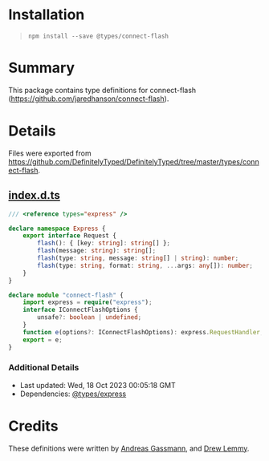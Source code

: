 # Installation
> `npm install --save @types/connect-flash`

# Summary
This package contains type definitions for connect-flash (https://github.com/jaredhanson/connect-flash).

# Details
Files were exported from https://github.com/DefinitelyTyped/DefinitelyTyped/tree/master/types/connect-flash.
## [index.d.ts](https://github.com/DefinitelyTyped/DefinitelyTyped/tree/master/types/connect-flash/index.d.ts)
````ts
/// <reference types="express" />

declare namespace Express {
    export interface Request {
        flash(): { [key: string]: string[] };
        flash(message: string): string[];
        flash(type: string, message: string[] | string): number;
        flash(type: string, format: string, ...args: any[]): number;
    }
}

declare module "connect-flash" {
    import express = require("express");
    interface IConnectFlashOptions {
        unsafe?: boolean | undefined;
    }
    function e(options?: IConnectFlashOptions): express.RequestHandler;
    export = e;
}

````

### Additional Details
 * Last updated: Wed, 18 Oct 2023 00:05:18 GMT
 * Dependencies: [@types/express](https://npmjs.com/package/@types/express)

# Credits
These definitions were written by [Andreas Gassmann](https://github.com/AndreasGassmann), and [Drew Lemmy](https://github.com/Lemmmy).
